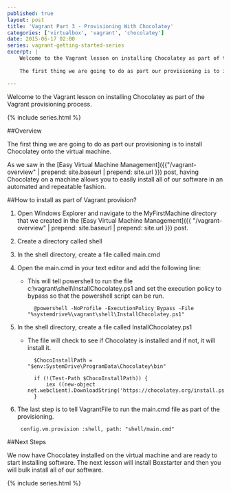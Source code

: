 ```yaml
---
published: true
layout: post
title: 'Vagrant Part 3 - Provisioning With Chocolatey'
categories: ['virtualbox', 'vagrant', 'chocolatey']
date: 2015-06-17 02:00
series: vagrant-getting-started-series
excerpt: |
    Welcome to the Vagrant lesson on installing Chocolatey as part of the Vagrant provisioning process.
    
    The first thing we are going to do as part our provisioning is to install Chocolatey onto the virtual machine. 

---
```

Welcome to the Vagrant lesson on installing Chocolatey as part of the Vagrant provisioning process.

{% include series.html %}


##Overview

The first thing we are going to do as part our provisioning is to install Chocolatey onto the virtual machine. 

As we saw in the [Easy Virtual Machine Management]({{"/vagrant-overview" | prepend: site.baseurl | prepend: site.url }}) post, having Chocolatey on a machine allows you to easily install all of our software in an automated and repeatable fashion.

##How to install as part of Vagrant provision?

1. Open Windows Explorer and navigate to the MyFirstMachine directory that we created in the [Easy Virtual Machine Management]({{ "/vagrant-overview" | prepend: site.baseurl | prepend: site.url }}) post.
1. Create a directory called shell
1. In the shell directory, create a file called main.cmd
1. Open the main.cmd in your text editor and add the following line:
	* This will tell powershell to run the file c:\vagrant\shell\InstallChocolatey.ps1 and set the execution policy to bypass so that the powershell script can be run.  

			@powershell -NoProfile -ExecutionPolicy Bypass -File "%systemdrive%\vagrant\shell\InstallChocolatey.ps1"
	 
1. In the shell directory, create a file called InstallChocolatey.ps1
	* The file will check to see if Chocolatey is installed and if not, it will install it.
	 
			$ChocoInstallPath = "$env:SystemDrive\ProgramData\Chocolatey\bin"
						
			if (!(Test-Path $ChocoInstallPath)) {
			    iex ((new-object net.webclient).DownloadString('https://chocolatey.org/install.ps1'))
			}

1. The last step is to tell VagrantFile to run the main.cmd file as part of the provisioning.
  	
	  	config.vm.provision :shell, path: "shell/main.cmd"

##Next Steps

We now have Chocolatey installed on the virtual machine and are ready to start installing software.  The next lesson will install Boxstarter and then you will bulk install all of our software.   

{% include series.html %}